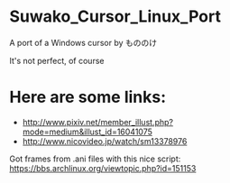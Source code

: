 # Suwako_Cursor_Linux_Port

A port of a Windows cursor by もののけ

It's not perfect, of course

# Here are some links:
- http://www.pixiv.net/member_illust.php?mode=medium&illust_id=16041075
- http://www.nicovideo.jp/watch/sm13378976

Got frames from .ani files with this nice script: https://bbs.archlinux.org/viewtopic.php?id=151153
